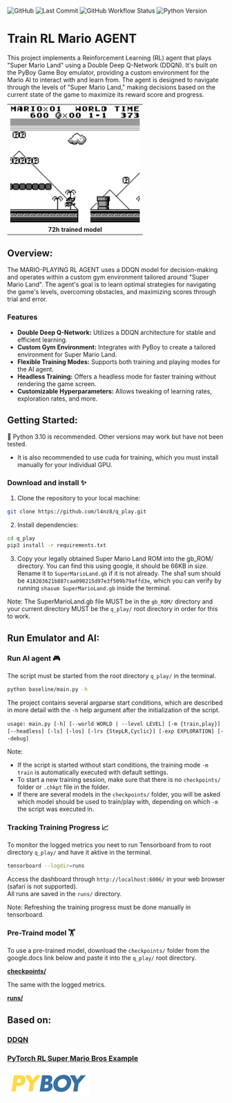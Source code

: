 ![GitHub](https://img.shields.io/github/license/l4nz8/q_play)
![Last Commit](https://img.shields.io/github/last-commit/l4nz8/q_play.svg)
![GitHub Workflow Status](https://img.shields.io/github/actions/workflow/status/l4nz8/q_play/main.yml)
![Python Version](https://img.shields.io/badge/python-3.10-blue.svg)

# Train RL Mario AGENT
This project implements a Reinforcement Learning (RL) agent that plays "Super Mario Land" using a Double Deep Q-Network (DDQN). It's built on the PyBoy Game Boy emulator, providing a custom environment for the Mario AI to interact with and learn from. The agent is designed to navigate through the levels of "Super Mario Land," making decisions based on the current state of the game to maximize its reward score and progress.

<table>
  <tbody>
    <tr>
      <td align="center">
        <img src="assets/SUPER_MARIOLAN_72h_RL_agent.gif" width="300"><br>
      </td>
    </tr>
    <tr>
      <td align="center">
        <strong>72h trained model</strong>
      </td>
    </tr>
  </tbody>
</table>

## Overview:
The MARIO-PLAYING RL AGENT uses a DDQN model for decision-making and operates within a custom gym environment tailored around "Super Mario Land". The agent's goal is to learn optimal strategies for navigating the game's levels, overcoming obstacles, and maximizing scores through trial and error.

### Features
- **Double Deep Q-Network:** Utilizes a DDQN architecture for stable and efficient learning.
- **Custom Gym Environment:** Integrates with PyBoy to create a tailored environment for Super Mario Land.
- **Flexible Training Modes:** Supports both training and playing modes for the AI agent.
- **Headless Training:** Offers a headless mode for faster training without rendering the game screen.
- **Customizable Hyperparameters:** Allows tweaking of learning rates, exploration rates, and more.

## Getting Started:

🐍 Python 3.10 is recommended. Other versions may work but have not been tested.
- It is also recommended to use cuda for training, which you must install manually for your individual GPU.

### Download and install ✨
1. Clone the repository to your local machine:
```bash
git clone https://github.com/l4nz8/q_play.git
```
2. Install dependencies:
```bash
cd q_play
pip3 install -r requirements.txt
```
3. Copy your legally obtained Super Mario Land ROM into the gb_ROM/ directory. You can find this using google, it should be 66KB in size. Rename it to `SuperMarioLand.gb` if it is not already. The sha1 sum should be `418203621b887caa090215d97e3f509b79affd3e`, which you can verify by running `shasum SuperMarioLand.gb` inside the terminal. 

Note: The SuperMarioLand.gb file MUST be in the `gb_ROM/` directory and your current directory MUST be the `q_play/` root directory in order for this to work.

## Run Emulator and AI:

### Run AI agent 🎮

The script must be started from the root directory `q_play/` in the terminal.
```bash
python baseline/main.py -h
```
The project contains several argparse start conditions, which are described in more detail with the `-h` help argument after the initialization of the script.  

```usage: main.py [-h] [--world WORLD | --level LEVEL] [-m {train,play}] [--headless] [-ls] [-los] [-lrs {StepLR,Cyclic}] [-exp EXPLORATION] [--debug]```

Note:  
- If the script is started without start conditions, the training mode `-m train` is automatically executed with default settings.
- To start a new training session, make sure that there is no `checkpoints/` folder or `.chkpt` file in the folder.
- If there are several models in the `checkpoints/` folder, you will be asked which model should be used to train/play with, depending on which `-m` the script was executed in.

### Tracking Training Progress 📈

To monitor the logged metrics you neet to run Tensorboard from to root directory `q_play/` and have it aktive in the terminal.
```bash
tensorboard --logdir=runs
```
Access the dashboard through `http://localhost:6006/` in your web browser (safari is not supported).  
All runs are saved in the `runs/` directory.  

Note: Refreshing the training progress must be done manually in tensorboard.

### Pre-Traind model 🏋️

To use a pre-trained model, download the `checkpoints/` folder from the google.docs link below and paste it into the `q_play/` root directory.

**[checkpoints/](https://drive.google.com/drive/folders/1_vqTBNQzlyZl7kOxnsa1q9clRLtB_jYo?usp=sharing)**

The same with the logged metrics.

**[runs/](https://drive.google.com/drive/folders/14unJWiTpiiosiZAdMJgtgAOWTQpkiza2?usp=sharing)**

## Based on:
### [DDQN](https://arxiv.org/abs/1509.06461)

### [PyTorch RL Super Mario Bros Example](https://pytorch.org/tutorials/intermediate/mario_rl_tutorial.html)

<a href="https://github.com/Baekalfen/PyBoy">
  <img src="/assets/pyboy.svg" height="64">
</a>
